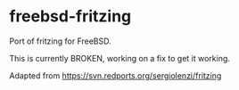 freebsd-fritzing
================

Port of fritzing for FreeBSD.

This is currently BROKEN, working on a fix to get it working.

Adapted from https://svn.redports.org/sergiolenzi/fritzing
